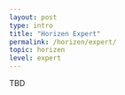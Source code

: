 ```yaml
---
layout: post
type: intro
title: "Horizen Expert"
permalink: /horizen/expert/
topic: horizen
level: expert
---
```


TBD
